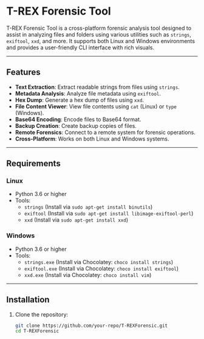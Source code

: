 # T-REX Forensic Tool

T-REX Forensic Tool is a cross-platform forensic analysis tool designed to assist in analyzing files and folders using various utilities such as `strings`, `exiftool`, `xxd`, and more. It supports both Linux and Windows environments and provides a user-friendly CLI interface with rich visuals.

---

## Features

- **Text Extraction**: Extract readable strings from files using `strings`.
- **Metadata Analysis**: Analyze file metadata using `exiftool`.
- **Hex Dump**: Generate a hex dump of files using `xxd`.
- **File Content Viewer**: View file contents using `cat` (Linux) or `type` (Windows).
- **Base64 Encoding**: Encode files to Base64 format.
- **Backup Creation**: Create backup copies of files.
- **Remote Forensics**: Connect to a remote system for forensic operations.
- **Cross-Platform**: Works on both Linux and Windows systems.

---

## Requirements

### Linux
- Python 3.6 or higher
- Tools:
  - `strings` (Install via `sudo apt-get install binutils`)
  - `exiftool` (Install via `sudo apt-get install libimage-exiftool-perl`)
  - `xxd` (Install via `sudo apt-get install xxd`)

### Windows
- Python 3.6 or higher
- Tools:
  - `strings.exe` (Install via Chocolatey: `choco install strings`)
  - `exiftool.exe` (Install via Chocolatey: `choco install exiftool`)
  - `xxd.exe` (Install via Chocolatey: `choco install vim`)

---

## Installation

1. Clone the repository:
   ```bash
   git clone https://github.com/your-repo/T-REXForensic.git
   cd T-REXForensic
